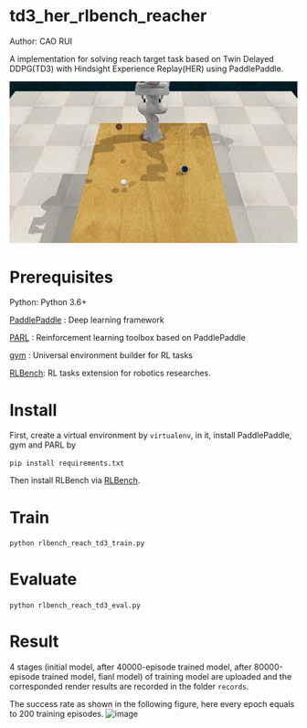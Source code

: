 # td3_her_rlbench_reacher
Author: CAO RUI

A implementation for solving reach target task based on Twin Delayed DDPG(TD3) with Hindsight Experience Replay(HER) using PaddlePaddle.

![image](https://github.com/63445538/td3_her_rlbench_reacher/blob/master/RLBench/records/solved/video_7.gif)

# Prerequisites

Python: Python 3.6+

[PaddlePaddle](https://github.com/PaddlePaddle/Paddle) : Deep learning framework

[PARL](https://github.com/PaddlePaddle/PARL) : Reinforcement learning toolbox based on PaddlePaddle

[gym](https://github.com/openai/gym) : Universal environment builder for RL tasks

[RLBench](https://github.com/stepjam/RLBench): RL tasks extension for robotics researches.

# Install
First, create a virtual environment by ```virtualenv```, in it, install PaddlePaddle, gym and PARL by

```pip install requirements.txt```

Then install RLBench via [RLBench](https://github.com/stepjam/RLBench). 

# Train

```python rlbench_reach_td3_train.py```

# Evaluate

```python rlbench_reach_td3_eval.py```

# Result
4 stages (initial model, after 40000-episode trained model, after 80000-episode trained model, fianl model) of training model are uploaded and the corresponded render results are recorded in the folder ```records```.

The success rate as shown in the following figure, here every epoch equals to 200 training episodes.
![image](https://github.com/63445538/td3_her_rlbench_reacher/blob/master/RLBench/records/Success%20rate.png)
